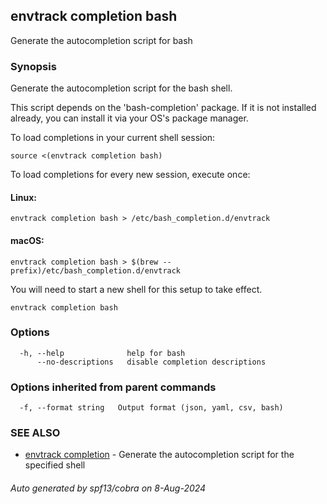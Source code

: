 ## envtrack completion bash

Generate the autocompletion script for bash

### Synopsis

Generate the autocompletion script for the bash shell.

This script depends on the 'bash-completion' package.
If it is not installed already, you can install it via your OS's package manager.

To load completions in your current shell session:

	source <(envtrack completion bash)

To load completions for every new session, execute once:

#### Linux:

	envtrack completion bash > /etc/bash_completion.d/envtrack

#### macOS:

	envtrack completion bash > $(brew --prefix)/etc/bash_completion.d/envtrack

You will need to start a new shell for this setup to take effect.


```
envtrack completion bash
```

### Options

```
  -h, --help              help for bash
      --no-descriptions   disable completion descriptions
```

### Options inherited from parent commands

```
  -f, --format string   Output format (json, yaml, csv, bash)
```

### SEE ALSO

* [envtrack completion](envtrack_completion.md)	 - Generate the autocompletion script for the specified shell

###### Auto generated by spf13/cobra on 8-Aug-2024
